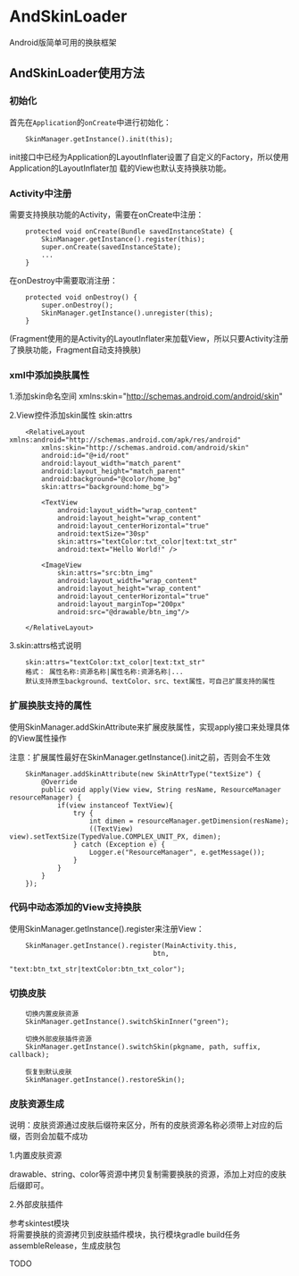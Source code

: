 # AndSkinLoader
Android版简单可用的换肤框架

## **AndSkinLoader使用方法**

### **初始化**
首先在`Application`的`onCreate`中进行初始化：
```
    SkinManager.getInstance().init(this);
```
init接口中已经为Application的LayoutInflater设置了自定义的Factory，所以使用Application的LayoutInflater加
载的View也默认支持换肤功能。

### **Activity中注册**
需要支持换肤功能的Activity，需要在onCreate中注册：
```
    protected void onCreate(Bundle savedInstanceState) {
        SkinManager.getInstance().register(this);
        super.onCreate(savedInstanceState);
        ...
    }
```
在onDestroy中需要取消注册：
```
    protected void onDestroy() {
        super.onDestroy();
        SkinManager.getInstance().unregister(this);
    }
```
(Fragment使用的是Activity的LayoutInflater来加载View，所以只要Activity注册了换肤功能，Fragment自动支持换肤)

### **xml中添加换肤属性**
1.添加skin命名空间
xmlns:skin="http://schemas.android.com/android/skin"

2.View控件添加skin属性
skin:attrs

```
    <RelativeLayout xmlns:android="http://schemas.android.com/apk/res/android"
        xmlns:skin="http://schemas.android.com/android/skin"
        android:id="@+id/root"
        android:layout_width="match_parent"
        android:layout_height="match_parent"
        android:background="@color/home_bg"
        skin:attrs="background:home_bg">

        <TextView
            android:layout_width="wrap_content"
            android:layout_height="wrap_content"
            android:layout_centerHorizontal="true"
            android:textSize="30sp"
            skin:attrs="textColor:txt_color|text:txt_str"
            android:text="Hello World!" />

        <ImageView
            skin:attrs="src:btn_img"
            android:layout_width="wrap_content"
            android:layout_height="wrap_content"
            android:layout_centerHorizontal="true"
            android:layout_marginTop="200px"
            android:src="@drawable/btn_img"/>

    </RelativeLayout>
```
3.skin:attrs格式说明
```
    skin:attrs="textColor:txt_color|text:txt_str"
    格式： 属性名称:资源名称|属性名称:资源名称|...
    默认支持原生background、textColor、src、text属性，可自己扩展支持的属性
```

### **扩展换肤支持的属性**
使用SkinManager.addSkinAttribute来扩展皮肤属性，实现apply接口来处理具体的View属性操作

注意：扩展属性最好在SkinManager.getInstance().init之前，否则会不生效
```
    SkinManager.addSkinAttribute(new SkinAttrType("textSize") {
        @Override
        public void apply(View view, String resName, ResourceManager resourceManager) {
            if(view instanceof TextView){
                try {
                    int dimen = resourceManager.getDimension(resName);
                    ((TextView) view).setTextSize(TypedValue.COMPLEX_UNIT_PX, dimen);
                } catch (Exception e) {
                    Logger.e("ResourceManager", e.getMessage());
                }
            }
        }
    });
```

### **代码中动态添加的View支持换肤**
使用SkinManager.getInstance().register来注册View：
```
    SkinManager.getInstance().register(MainActivity.this,
                                    btn,
                                    "text:btn_txt_str|textColor:btn_txt_color");
```

### **切换皮肤**

```
    切换内置皮肤资源
    SkinManager.getInstance().switchSkinInner("green");

    切换外部皮肤插件资源
    SkinManager.getInstance().switchSkin(pkgname, path, suffix, callback);

    恢复到默认皮肤
    SkinManager.getInstance().restoreSkin();
```

### **皮肤资源生成**
说明：皮肤资源通过皮肤后缀符来区分，所有的皮肤资源名称必须带上对应的后缀，否则会加载不成功

1.内置皮肤资源

drawable、string、color等资源中拷贝复制需要换肤的资源，添加上对应的皮肤后缀即可。

2.外部皮肤插件

参考skintest模块  
将需要换肤的资源拷贝到皮肤插件模块，执行模块gradle build任务assembleRelease，生成皮肤包

TODO
